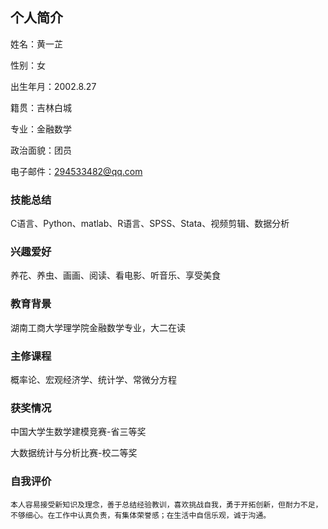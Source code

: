 ## 个人简介
姓名：黄一芷

性别：女

出生年月：2002.8.27

籍贯：吉林白城

专业：金融数学

政治面貌：团员

电子邮件：294533482@qq.com
### 技能总结
C语言、Python、matlab、R语言、SPSS、Stata、视频剪辑、数据分析
### 兴趣爱好
养花、养虫、画画、阅读、看电影、听音乐、享受美食
### 教育背景
湖南工商大学理学院金融数学专业，大二在读
### 主修课程
概率论、宏观经济学、统计学、常微分方程
### 获奖情况
中国大学生数学建模竞赛-省三等奖

大数据统计与分析比赛-校二等奖
### 自我评价
    本人容易接受新知识及理念，善于总结经验教训，喜欢挑战自我，勇于开拓创新，但耐力不足，不够细心。在工作中认真负责，有集体荣誉感；在生活中自信乐观，诚于沟通。
